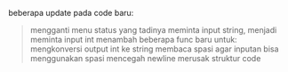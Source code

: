 beberapa update pada code baru:
>mengganti menu status yang tadinya meminta  input string, menjadi meminta input int
>menambah beberapa func baru untuk:
>mengkonversi output int ke string
>membaca spasi agar inputan bisa menggunakan spasi
>mencegah newline merusak struktur code 
